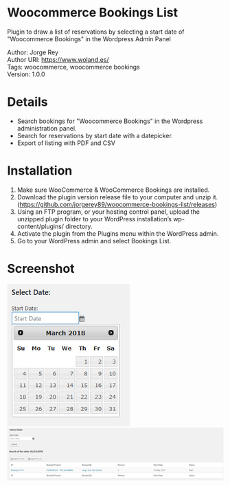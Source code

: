 # Woocommerce Bookings List
Plugin to draw a list of reservations by selecting a start date of "Woocommerce Bookings" in the Wordpress Admin Panel

Author: Jorge Rey<br>
Author URI: https://www.woland.es/ <br>
Tags: woocommerce, woocommerce bookings<br>
Version: 1.0.0

# Details
- Search bookings for "Woocommerce Bookings" in the Wordpress administration panel.
- Search for reservations by start date with a datepicker.
- Export of listing with PDF and CSV

# Installation
1. Make sure WooCommerce & WooCommerce Bookings are installed.
2. Download the plugin version release file to your computer and unzip it. (https://github.com/jorgerey89/woocommerce-bookings-list/releases)
3. Using an FTP program, or your hosting control panel, upload the unzipped plugin folder to your WordPress installation’s wp-content/plugins/ directory.
4. Activate the plugin from the Plugins menu within the WordPress admin.
5. Go to your WordPress admin and select Bookings List.

# Screenshot
![alt text](screenshots/woocommerce-bookings-list1.jpg "Search for reservations by start date with a datepicker")
![alt text](screenshots/woocommerce-bookings-list2.jpg "Export of listing with PDF and CSV")
